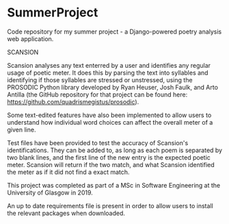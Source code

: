 # SummerProject
Code repository for my summer project - a Django-powered poetry analysis web application.

SCANSION 

Scansion analyses any text enterred by a user and identifies any regular usage of poetic meter. It does this by parsing the text into
syllables and identifying if those syllables are stressed or unstressed, using the PROSODIC Python library developed by Ryan Heuser, 
Josh Faulk, and Arto Antilla (the GitHub repository for that project can be found here: https://github.com/quadrismegistus/prosodic).

Some text-edited features have also been implemented to allow users to understand how individual word choices can affect the overall
meter of a given line. 

Test files have been provided to test the accuracy of Scansion's identifications. They can be added to, as long as each poem is separated
by two blank lines, and the first line of the new entry is the expected poetic meter. Scansion will return if the two match, and what 
Scansion identified the meter as if it did not find a exact match. 

This project was completed as part of a MSc in Software Engineering at the University of Glasgow in 2019. 

An up to date requirements file is present in order to allow users to install the relevant packages when downloaded. 




